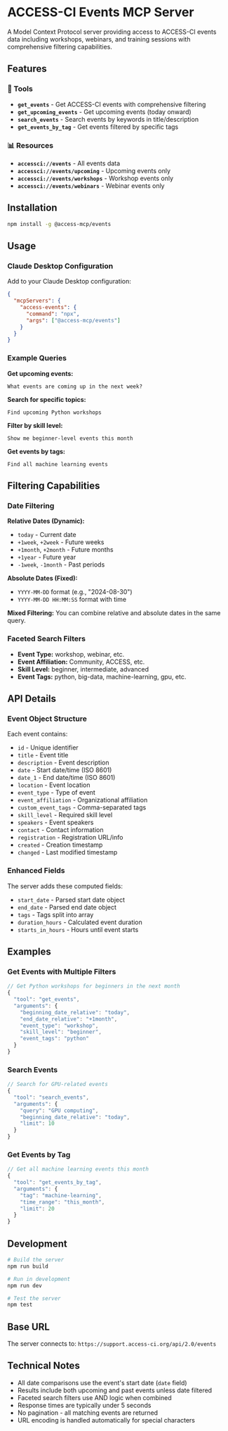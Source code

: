 # ACCESS-CI Events MCP Server

A Model Context Protocol server providing access to ACCESS-CI events data including workshops, webinars, and training sessions with comprehensive filtering capabilities.

## Features

### 🔧 Tools

- **`get_events`** - Get ACCESS-CI events with comprehensive filtering
- **`get_upcoming_events`** - Get upcoming events (today onward)
- **`search_events`** - Search events by keywords in title/description
- **`get_events_by_tag`** - Get events filtered by specific tags

### 📊 Resources

- **`accessci://events`** - All events data
- **`accessci://events/upcoming`** - Upcoming events only
- **`accessci://events/workshops`** - Workshop events only
- **`accessci://events/webinars`** - Webinar events only

## Installation

```bash
npm install -g @access-mcp/events
```

## Usage

### Claude Desktop Configuration

Add to your Claude Desktop configuration:

```json
{
  "mcpServers": {
    "access-events": {
      "command": "npx",
      "args": ["@access-mcp/events"]
    }
  }
}
```

### Example Queries

**Get upcoming events:**

```
What events are coming up in the next week?
```

**Search for specific topics:**

```
Find upcoming Python workshops
```

**Filter by skill level:**

```
Show me beginner-level events this month
```

**Get events by tags:**

```
Find all machine learning events
```

## Filtering Capabilities

### Date Filtering

**Relative Dates (Dynamic):**

- `today` - Current date
- `+1week`, `+2week` - Future weeks
- `+1month`, `+2month` - Future months
- `+1year` - Future year
- `-1week`, `-1month` - Past periods

**Absolute Dates (Fixed):**

- `YYYY-MM-DD` format (e.g., "2024-08-30")
- `YYYY-MM-DD HH:MM:SS` format with time

**Mixed Filtering:**
You can combine relative and absolute dates in the same query.

### Faceted Search Filters

- **Event Type:** workshop, webinar, etc.
- **Event Affiliation:** Community, ACCESS, etc.
- **Skill Level:** beginner, intermediate, advanced
- **Event Tags:** python, big-data, machine-learning, gpu, etc.

## API Details

### Event Object Structure

Each event contains:

- `id` - Unique identifier
- `title` - Event title
- `description` - Event description
- `date` - Start date/time (ISO 8601)
- `date_1` - End date/time (ISO 8601)
- `location` - Event location
- `event_type` - Type of event
- `event_affiliation` - Organizational affiliation
- `custom_event_tags` - Comma-separated tags
- `skill_level` - Required skill level
- `speakers` - Event speakers
- `contact` - Contact information
- `registration` - Registration URL/info
- `created` - Creation timestamp
- `changed` - Last modified timestamp

### Enhanced Fields

The server adds these computed fields:

- `start_date` - Parsed start date object
- `end_date` - Parsed end date object
- `tags` - Tags split into array
- `duration_hours` - Calculated event duration
- `starts_in_hours` - Hours until event starts

## Examples

### Get Events with Multiple Filters

```typescript
// Get Python workshops for beginners in the next month
{
  "tool": "get_events",
  "arguments": {
    "beginning_date_relative": "today",
    "end_date_relative": "+1month",
    "event_type": "workshop",
    "skill_level": "beginner",
    "event_tags": "python"
  }
}
```

### Search Events

```typescript
// Search for GPU-related events
{
  "tool": "search_events",
  "arguments": {
    "query": "GPU computing",
    "beginning_date_relative": "today",
    "limit": 10
  }
}
```

### Get Events by Tag

```typescript
// Get all machine learning events this month
{
  "tool": "get_events_by_tag",
  "arguments": {
    "tag": "machine-learning",
    "time_range": "this_month",
    "limit": 20
  }
}
```

## Development

```bash
# Build the server
npm run build

# Run in development
npm run dev

# Test the server
npm test
```

## Base URL

The server connects to: `https://support.access-ci.org/api/2.0/events`

## Technical Notes

- All date comparisons use the event's start date (`date` field)
- Results include both upcoming and past events unless date filtered
- Faceted search filters use AND logic when combined
- Response times are typically under 5 seconds
- No pagination - all matching events are returned
- URL encoding is handled automatically for special characters
